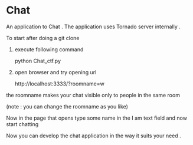 Chat
====

An application to Chat . 
The application uses Tornado server internally .


To start after doing a git clone


1) execute following command

      python Chat_ctf.py
   


2) open browser and try opening url 



      http://localhost:3333/?roomname=w



the roomname makes your chat visible only to people in the same room 



(note : you can change the roomname as you like)

Now in the page that opens type some name in the I am text field and now start chatting 



Now you can develop the chat application in the way it suits your need .





